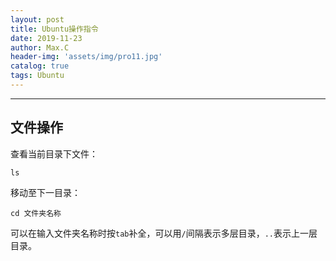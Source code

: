 ```yaml
---
layout: post
title: Ubuntu操作指令
date: 2019-11-23
author: Max.C
header-img: 'assets/img/pro11.jpg'
catalog: true
tags: Ubuntu
---
```


***## 文件操作

查看当前目录下文件：
```linux 
ls
```
移动至下一目录：

```linux
cd 文件夹名称
```
可以在输入文件夹名称时按`tab`补全，可以用`/`间隔表示多层目录，`..`表示上一层目录。
